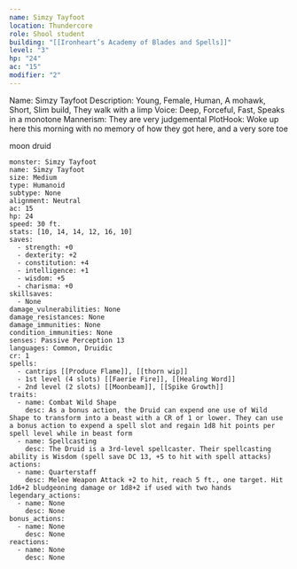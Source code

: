 ```yaml
---
name: Simzy Tayfoot
location: Thundercore
role: Shool student
building: "[[Ironheart’s Academy of Blades and Spells]]"
level: "3"
hp: "24"
ac: "15"
modifier: "2"
---
```

Name: Simzy Tayfoot
Description: Young, Female, Human, A mohawk, Short, Slim build, They walk with a limp
Voice: Deep, Forceful, Fast, Speaks in a monotone
Mannerism: They are very judgemental
PlotHook: Woke up here this morning with no memory of how they got here, and a very sore toe

moon druid
```statblock
monster: Simzy Tayfoot
name: Simzy Tayfoot
size: Medium
type: Humanoid
subtype: None
alignment: Neutral
ac: 15
hp: 24
speed: 30 ft.
stats: [10, 14, 14, 12, 16, 10]
saves:
  - strength: +0
  - dexterity: +2
  - constitution: +4
  - intelligence: +1
  - wisdom: +5
  - charisma: +0
skillsaves:
  - None
damage_vulnerabilities: None
damage_resistances: None
damage_immunities: None
condition_immunities: None
senses: Passive Perception 13
languages: Common, Druidic
cr: 1
spells:
  - cantrips [[Produce Flame]], [[thorn wip]]
  - 1st level (4 slots) [[Faerie Fire]], [[Healing Word]]
  - 2nd level (2 slots) [[Moonbeam]], [[Spike Growth]]
traits:
  - name: Combat Wild Shape
    desc: As a bonus action, the Druid can expend one use of Wild Shape to transform into a beast with a CR of 1 or lower. They can use a bonus action to expend a spell slot and regain 1d8 hit points per spell level while in beast form
  - name: Spellcasting
    desc: The Druid is a 3rd-level spellcaster. Their spellcasting ability is Wisdom (spell save DC 13, +5 to hit with spell attacks)
actions:
  - name: Quarterstaff
    desc: Melee Weapon Attack +2 to hit, reach 5 ft., one target. Hit 1d6+2 bludgeoning damage or 1d8+2 if used with two hands
legendary_actions:
  - name: None
    desc: None
bonus_actions:
  - name: None
    desc: None
reactions:
  - name: None
    desc: None

```

